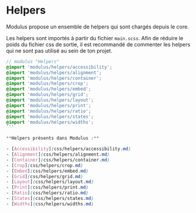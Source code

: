 # Helpers

Modulus propose un ensemble de helpers qui sont chargés depuis le core. 

Les helpers sont importés à partir du fichier `main.scss`. Afin de réduire le poids du fichier css de sortie, il est recommandé de commenter les helpers qui ne sont pas utilisé au sein de ton projet.

```main.scss
// modulus "Helpers"
@import 'modulus/helpers/accessibility';
@import 'modulus/helpers/alignment';
@import 'modulus/helpers/container';
@import 'modulus/helpers/crop';
@import 'modulus/helpers/embed';
@import 'modulus/helpers/grid';
@import 'modulus/helpers/layout';
@import 'modulus/helpers/print';
@import 'modulus/helpers/ratio';
@import 'modulus/helpers/states';
@import 'modulus/helpers/widths';
``` 

**Helpers présents dans Modulus :**

- [Accessibility](css/helpers/accessibility.md)
- [Alignment](css/helpers/alignment.md)
- [Container](css/helpers/container.md)
- [Crop](css/helpers/crop.md)
- [Embed](css/helpers/embed.md)
- [Grid](css/helpers/grid.md)
- [Layout](css/helpers/layout.md)
- [Print](css/helpers/print.md)
- [Ratio](css/helpers/ratio.md)
- [States](css/helpers/states.md)
- [Widths](css/helpers/widths.md)

